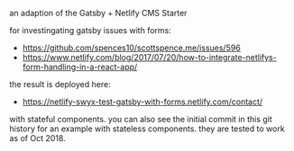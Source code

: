 an adaption of the Gatsby + Netlify CMS Starter

for investingating gatsby issues with forms:

- https://github.com/spences10/scottspence.me/issues/596
- https://www.netlify.com/blog/2017/07/20/how-to-integrate-netlifys-form-handling-in-a-react-app/

the result is deployed here:

- https://netlify-swyx-test-gatsby-with-forms.netlify.com/contact/

with stateful components. you can also see the initial commit in this git history for an example with stateless components. they are tested to work as of Oct 2018.
